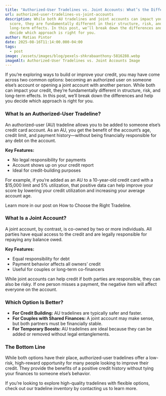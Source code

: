 ```yaml
---
title: "Authorized-User Tradelines vs. Joint Accounts: What’s the Difference?"
url: authorized-user-tradelines-vs-joint-accounts
description: While both AU tradelines and joint accounts can impact your credit
  score, they are fundamentally different in their structure, risk, and
  long-term effects. In this post, we’ll break down the differences and help you
  decide which approach is right for you.
author: Matias Pintor
date: 2025-08-16T11:14:00.000-04:00
tags:
  - post
image: /assets/images/blog/pexels-shkrabaanthony-5816288.webp
imageAlt: Authorized-User Tradelines vs. Joint Accounts Image
---
```

If you’re exploring ways to build or improve your credit, you may have come across two common options: becoming an authorized user on someone else’s account or opening a joint account with another person. While both can impact your credit, they’re fundamentally different in structure, risk, and long-term effects. In this post, we’ll break down the differences and help you decide which approach is right for you.

### **What Is an Authorized-User Tradeline?**

An authorized-user (AU) tradeline allows you to be added to someone else’s credit card account. As an AU, you get the benefit of the account’s age, credit limit, and payment history—without being financially responsible for any debt on the account.

**Key Features:**

* No legal responsibility for payments
* Account shows up on your credit report
* Ideal for credit-building purposes

For example, if you’re added as an AU to a 10-year-old credit card with a $15,000 limit and 5% utilization, that positive data can help improve your score by lowering your credit utilization and increasing your average account age.

Learn more in our post on How to Choose the Right Tradeline.

### **What Is a Joint Account?**

A joint account, by contrast, is co-owned by two or more individuals. All parties have equal access to the credit and are legally responsible for repaying any balance owed.

**Key Features:**

* Equal responsibility for debt
* Payment behavior affects all owners’ credit
* Useful for couples or long-term co-financers

While joint accounts can help credit if both parties are responsible, they can also be risky. If one person misses a payment, the negative item will affect everyone on the account.

### **Which Option Is Better?**

* **For Credit Building:** AU tradelines are typically safer and faster.
* **For Couples with Shared Finances:** A joint account may make sense, but both partners must be financially stable.
* **For Temporary Boosts:** AU tradelines are ideal because they can be added or removed without legal entanglements.

### **The Bottom Line**

While both options have their place, authorized-user tradelines offer a low-risk, high-reward opportunity for many people looking to improve their credit. They provide the benefits of a positive credit history without tying your finances to someone else’s behavior.

If you’re looking to explore high-quality tradelines with flexible options, check out our tradeline inventory by contacting us[](https://tradelinesuperior.com/contact/) to learn more.
